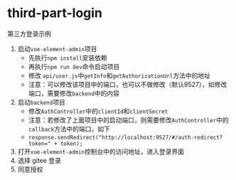 # third-part-login
第三方登录示例


1. 启动`vue-element-admin`项目
    + 先执行`npm install`安装依赖
    + 再执行`npm run dev`命令启动项目
    + 修改 `api/user.js`中`getInfo`和`getAuthorizationUrl`方法中的地址
    + 注意：可以修改该项目中的端口，也可以不做修改（默认9527），如修改端口，需要修改`backend`中的内容
2. 启动`backend`项目
   + 修改`AuthController`中的`clientId`和`clientSecret`
   + 注意：若修改了上面项目中的启动端口，则需要修改`AuthController`中的`callback`方法中的端口，如下
   + ```response.sendRedirect("http://localhost:9527/#/auth-redirect?token=" + token);```
3. 打开`vue-element-admin`控制台中的访问地址，进入登录界面
4. 选择 gitee 登录
5. 同意授权
